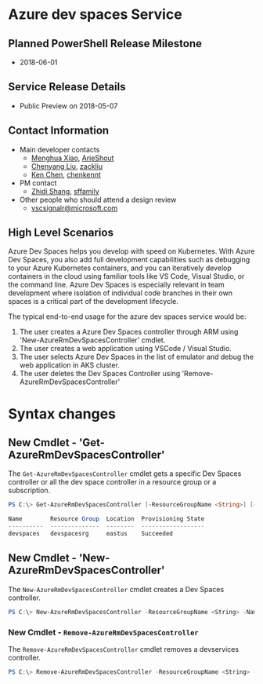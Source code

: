 # Azure dev spaces Service

## Planned PowerShell Release Milestone
- 2018-06-01

## Service Release Details
- Public Preview on 2018-05-07

## Contact Information
- Main developer contacts
   - [Menghua Xiao](menxiao@microsoft.com), [ArieShout](https://github.com/ArieShout)
   - [Chenyang Liu](chenyl@microsoft.com), [zackliu](https://github.com/zackliu)
   - [Ken Chen](kenchen@microsoft.com), [chenkennt](https://github.com/chenkennt)
- PM contact
   - [Zhidi Shang](zhshang@microsoft.com), [sffamily](https://github.com/sffamily)
- Other people who should attend a design review
   - vscsignalr@microsoft.com

## High Level Scenarios

Azure Dev Spaces helps you develop with speed on Kubernetes. With Azure Dev Spaces, you also add full development capabilities such as debugging to your Azure Kubernetes containers, and you can iteratively develop containers in the cloud using familiar tools like VS Code, Visual Studio, or the command line. Azure Dev Spaces is especially relevant in team development where isolation of individual code branches in their own spaces is a critical part of the development lifecycle.

The typical end-to-end usage for the azure dev spaces service would be:

1. The user creates a Azure Dev Spaces controller through ARM using 'New-AzureRmDevSpacesController' cmdlet.
2. The user creates a web application using VSCode / Visual Studio.
3. The user selects Azure Dev Spaces in the list of emulator and debug the web application in AKS cluster.
4. The user deletes the Dev Spaces Controller using 'Remove-AzureRmDevSpacesController' 

# Syntax changes

## New Cmdlet - 'Get-AzureRmDevSpacesController' 

The `Get-AzureRmDevSpacesController` cmdlet gets a specific Dev Spaces controller or all the dev space controller in a resource group or a subscription.

```powershell
PS C:\> Get-AzureRmDevSpacesController [-ResourceGroupName <String>] [-Name <String>] [-DefaultProfile <IAzureContextContainer>] [<CommonParameters>]

Name        Resource Group  Location  Provisioning State
----------  --------------  --------  ------------------
devspaces   devspacesrg     eastus    Succeeded
```

## New Cmdlet - 'New-AzureRmDevSpacesController' 

The `New-AzureRmDevSpacesController` cmdlet creates a Dev Spaces controller.

```powershell
PS C:\> New-AzureRmDevSpacesController -ResourceGroupName <String> -Name <String> -AKSResourceGroupName <String> -AKSClusterName <String> [-DefaultProfile <IAzureContextContainer>] [<CommonParameters>]
```

### New Cmdlet - `Remove-AzureRmDevSpacesController`

The `Remove-AzureRmDevSpacesController` cmdlet removes a devservices controller.

```powershell
PS C:\> Remove-AzureRmDevSpacesController -ResourceGroupName <String> -Name <String> [-DefaultProfile <IAzureContextContainer>] [<CommonParameters>]
```


